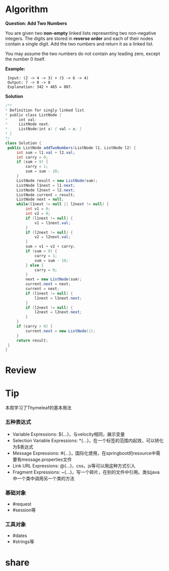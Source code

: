 # Algorithm
**Question: Add Two Numbers**

You are given two **non-empty** linked lists representing two non-negative integers. The digits are stored in **reverse order** and each of their nodes contain a single digit. Add the two numbers and return it as a linked list.

You may assume the two numbers do not contain any leading zero, except the number 0 itself.

**Example:**
```
 Input: (2 -> 4 -> 3) + (5 -> 6 -> 4)
 Output: 7 -> 0 -> 8
 Explanation: 342 + 465 = 807.
```
**Solution**
```java
/**
* Definition for singly-linked list.
* public class ListNode {
*     int val;
*     ListNode next;
*     ListNode(int x) { val = x; }
* }
*/
class Solution {
 public ListNode addTwoNumbers(ListNode l1, ListNode l2) {
     int sum = l1.val + l2.val;
     int carry = 0;
     if (sum > 9) {
         carry = 1;
         sum = sum - 10;
     }
     ListNode result = new ListNode(sum);
     ListNode l1next = l1.next;
     ListNode l2next = l2.next;
     ListNode current = result;
     ListNode next = null;
     while(l1next != null || l2next != null) {
         int v1 = 0;
         int v2 = 0;
         if (l1next != null) {
             v1 = l1next.val;
         }
         if (l2next != null) {
             v2 = l2next.val;
         }
         sum = v1 + v2 + carry;
         if (sum > 9) {
             carry = 1;
             sum = sum - 10;
         } else {
             carry = 0;
         }
         next = new ListNode(sum);
         current.next = next;
         current = next;
         if (l1next != null) {
             l1next = l1next.next;
         }
         if (l2next != null) {
             l2next = l2next.next;
         }
     }
     if (carry > 0) {
         current.next = new ListNode(1);
     }
     return result;
 }
}
```

# Review
# Tip
本周学习了Thymeleaf的基本用法
### 五种表达式
- Variable Expressions: ${...}，与velocity相同，展示变量
- Selection Variable Expressions: *{...}，在一个标签的范围内起效，可以转化为$表达式
- Message Expressions: #{...}，国际化使用，在springboot的resource中需要有message.properties文件
- Link URL Expressions: @{...}，css，js等可以用这种方式引入
- Fragment Expressions: ~{...}，写一个碎片，在别的文件中引用。类似java中一个类中调用另一个类的方法
### 基础对象
- \#request
- \#session等<br>
### 工具对象
- \#dates
- \#strings等
# share
